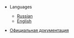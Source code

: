 <!-- _navbar.md -->

* Languages

    * [Russian](/README.md)
    * [English](/en/Readme.md)

* [Официальная документация](https://kubernetes.io/docs/home/)